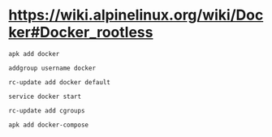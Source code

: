 ```
```
```
```
```
```
# https://wiki.alpinelinux.org/wiki/Docker#Docker_rootless
```
apk add docker

```
```
addgroup username docker
```
```
rc-update add docker default
```
```
service docker start
```
```
rc-update add cgroups
```
```
apk add docker-compose
```
```
